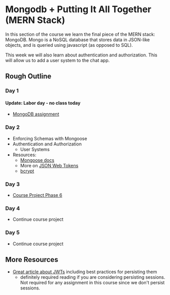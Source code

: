 # Mongodb + Putting It All Together (MERN Stack)

In this section of the course we learn the final piece of the MERN stack: MongoDB. Mongo is a NoSQL database that stores data in JSON-like objects, and is queried using javascript (as opposed to SQL).

This week we will also learn about authentication and authorization. This will allow us to add a user system to the chat app.

## Rough Outline

### Day 1

#### Update: Labor day - no class today

* [MongoDB assignment](./mongodb.md)

### Day 2

* Enforcing Schemas with Mongoose
* Authentication and Authorization
  * User Systems 
* Resources:
  * [Mongoose docs](https://mongoosejs.com/docs/index.html)
  * More on [JSON Web Tokens](https://jwt.io/introduction/)
  * [bcrypt](https://github.com/kelektiv/node.bcrypt.js#readme)

### Day 3

* [Course Project Phase 6](./chatroom6.md)

### Day 4

* Continue course project

### Day 5

* Continue course project

## More Resources

* [Great article about JWTs](https://hasura.io/blog/best-practices-of-using-jwt-with-graphql/#persistance) including best practices for persisting them
  * definitely required reading if you are considering persisting sessions. Not required for any assignment in this course since we don't persist sessions.
